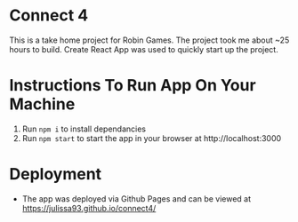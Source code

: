 # Connect 4
This is a take home project for Robin Games. The project took me about ~25 hours to build. Create React App was used to quickly start up the project. 

# Instructions To Run App On Your Machine
1. Run `npm i` to install dependancies
2. Run `npm start` to start the app in your browser at http://localhost:3000

# Deployment
* The app was deployed via Github Pages and can be viewed at https://julissa93.github.io/connect4/
